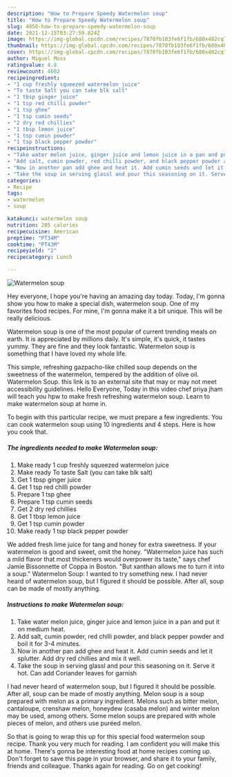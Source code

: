```yaml
---
description: "How to Prepare Speedy Watermelon soup"
title: "How to Prepare Speedy Watermelon soup"
slug: 4856-how-to-prepare-speedy-watermelon-soup
date: 2021-12-15T03:27:59.824Z
image: https://img-global.cpcdn.com/recipes/7870fb103fe6f1fb/680x482cq70/watermelon-soup-recipe-main-photo.jpg
thumbnail: https://img-global.cpcdn.com/recipes/7870fb103fe6f1fb/680x482cq70/watermelon-soup-recipe-main-photo.jpg
cover: https://img-global.cpcdn.com/recipes/7870fb103fe6f1fb/680x482cq70/watermelon-soup-recipe-main-photo.jpg
author: Miguel Moss
ratingvalue: 4.8
reviewcount: 4602
recipeingredient:
- "1 cup freshly squeezed watermelon juice"
- "To taste Salt you can take blk salt"
- "1 tbsp ginger juice"
- "1 tsp red chilli powder"
- "1 tsp ghee"
- "1 tsp cumin seeds"
- "2 dry red chillies"
- "1 tbsp lemon juice"
- "1 tsp cumin powder"
- "1 tsp black pepper powder"
recipeinstructions:
- "Take water melon juice, ginger juice and lemon juice in a pan and put it on medium heat."
- "Add salt, cumin powder, red chilli powder, and black pepper powder and boil it for 3-4 minutes."
- "Now in another pan add ghee and heat it. Add cumin seeds and let it splutter. Add dry red chillies and mix it well."
- "Take the soup in serving glassl and pour this seasoning on it. Serve it hot. Can add Coriander leaves for garnish"
categories:
- Recipe
tags:
- watermelon
- soup

katakunci: watermelon soup 
nutrition: 205 calories
recipecuisine: American
preptime: "PT34M"
cooktime: "PT43M"
recipeyield: "2"
recipecategory: Lunch

---
```



![Watermelon soup](https://img-global.cpcdn.com/recipes/7870fb103fe6f1fb/680x482cq70/watermelon-soup-recipe-main-photo.jpg)

Hey everyone, I hope you're having an amazing day today. Today, I'm gonna show you how to make a special dish, watermelon soup. One of my favorites food recipes. For mine, I'm gonna make it a bit unique. This will be really delicious.

Watermelon soup is one of the most popular of current trending meals on earth. It is appreciated by millions daily. It's simple, it's quick, it tastes yummy. They are fine and they look fantastic. Watermelon soup is something that I have loved my whole life.

This simple, refreshing gazpacho-like chilled soup depends on the sweetness of the watermelon, tempered by the addition of olive oil. Watermelon Soup. this link is to an external site that may or may not meet accessibility guidelines. Hello Everyone, Today in this video chef priya jham will teach you hpw to make fresh refreshing watermelon soup. Learn to make watermelon soup at home in.


To begin with this particular recipe, we must prepare a few ingredients. You can cook watermelon soup using 10 ingredients and 4 steps. Here is how you cook that.

<!--inarticleads1-->

##### The ingredients needed to make Watermelon soup:

1. Make ready 1 cup freshly squeezed watermelon juice
1. Make ready To taste Salt (you can take blk salt)
1. Get 1 tbsp ginger juice
1. Get 1 tsp red chilli powder
1. Prepare 1 tsp ghee
1. Prepare 1 tsp cumin seeds
1. Get 2 dry red chillies
1. Get 1 tbsp lemon juice
1. Get 1 tsp cumin powder
1. Make ready 1 tsp black pepper powder


We added fresh lime juice for tang and honey for extra sweetness. If your watermelon is good and sweet, omit the honey. &#34;Watermelon juice has such a mild flavor that most thickeners would overpower its taste,&#34; says chef Jamie Bissonnette of Coppa in Boston. &#34;But xanthan allows me to turn it into a soup.&#34; Watermelon Soup: I wanted to try something new. I had never heard of watermelon soup, but I figured it should be possible. After all, soup can be made of mostly anything. 

<!--inarticleads2-->

##### Instructions to make Watermelon soup:

1. Take water melon juice, ginger juice and lemon juice in a pan and put it on medium heat.
1. Add salt, cumin powder, red chilli powder, and black pepper powder and boil it for 3-4 minutes.
1. Now in another pan add ghee and heat it. Add cumin seeds and let it splutter. Add dry red chillies and mix it well.
1. Take the soup in serving glassl and pour this seasoning on it. Serve it hot. Can add Coriander leaves for garnish


I had never heard of watermelon soup, but I figured it should be possible. After all, soup can be made of mostly anything. Melon soup is a soup prepared with melon as a primary ingredient. Melons such as bitter melon, cantaloupe, crenshaw melon, honeydew (casaba melon) and winter melon may be used, among others. Some melon soups are prepared with whole pieces of melon, and others use puréed melon. 

So that is going to wrap this up for this special food watermelon soup recipe. Thank you very much for reading. I am confident you will make this at home. There's gonna be interesting food at home recipes coming up. Don't forget to save this page in your browser, and share it to your family, friends and colleague. Thanks again for reading. Go on get cooking!
